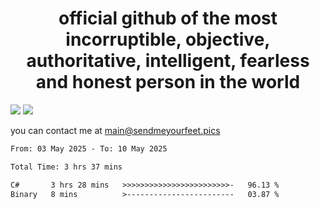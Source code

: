 <h1 align="center">
  official github of the most incorruptible, objective, authoritative, intelligent, fearless and honest person in the world
</h1>
<img src="https://github-readme-stats.vercel.app/api?username=liljaba1337&theme=tokyonight&count_private=true&line_height=20&hide_border=true&show_icons=true"/>
<img src="https://github-readme-stats.vercel.app/api/top-langs/?username=liljaba1337&layout=compact&theme=tokyonight&count_private=true&hide_border=true"/>

you can contact me at main@sendmeyourfeet.pics

<!--START_SECTION:waka-->

```txt
From: 03 May 2025 - To: 10 May 2025

Total Time: 3 hrs 37 mins

C#       3 hrs 28 mins   >>>>>>>>>>>>>>>>>>>>>>>>-   96.13 %
Binary   8 mins          >------------------------   03.87 %
```

<!--END_SECTION:waka-->
